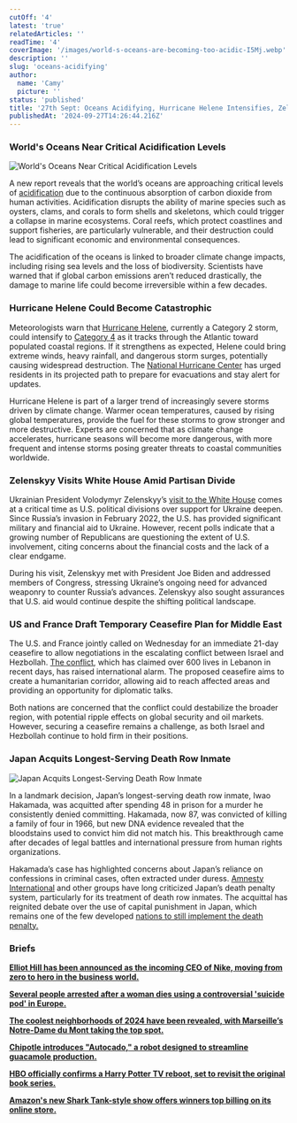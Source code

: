 ```yaml
---
cutOff: '4'
latest: 'true'
relatedArticles: ''
readTime: '4'
coverImage: '/images/world-s-oceans-are-becoming-too-acidic-I5Mj.webp'
description: ''
slug: 'oceans-acidifying'
author:
  name: 'Camy'
  picture: ''
status: 'published'
title: '27th Sept: Oceans Acidifying, Hurricane Helene Intensifies, Zelenskyy at White House'
publishedAt: '2024-09-27T14:26:44.216Z'
---
```


### World's Oceans Near Critical Acidification Levels

![World's Oceans Near Critical Acidification Levels](/images/world-s-oceans-are-becoming-too-acidic-MwOT.webp)

A new report reveals that the world’s oceans are approaching critical levels of [acidification](https://www.fisheries.noaa.gov/insight/understanding-ocean-acidification) due to the continuous absorption of carbon dioxide from human activities. Acidification disrupts the ability of marine species such as oysters, clams, and corals to form shells and skeletons, which could trigger a collapse in marine ecosystems. Coral reefs, which protect coastlines and support fisheries, are particularly vulnerable, and their destruction could lead to significant economic and environmental consequences.

The acidification of the oceans is linked to broader climate change impacts, including rising sea levels and the loss of biodiversity. Scientists have warned that if global carbon emissions aren’t reduced drastically, the damage to marine life could become irreversible within a few decades.

### Hurricane Helene Could Become Catastrophic

Meteorologists warn that [Hurricane Helene](https://www.nbcnews.com/news/weather/live-blog/hurricane-helene-live-updates-rcna172799), currently a Category 2 storm, could intensify to [Category 4](https://www.nhc.noaa.gov/aboutsshws.php) as it tracks through the Atlantic toward populated coastal regions. If it strengthens as expected, Helene could bring extreme winds, heavy rainfall, and dangerous storm surges, potentially causing widespread destruction. The [National Hurricane Center](https://x.com/NHC_Atlantic/status/1839268697988542901) has urged residents in its projected path to prepare for evacuations and stay alert for updates.

Hurricane Helene is part of a larger trend of increasingly severe storms driven by climate change. Warmer ocean temperatures, caused by rising global temperatures, provide the fuel for these storms to grow stronger and more destructive. Experts are concerned that as climate change accelerates, hurricane seasons will become more dangerous, with more frequent and intense storms posing greater threats to coastal communities worldwide.

### Zelenskyy Visits White House Amid Partisan Divide

Ukrainian President Volodymyr Zelenskyy’s [visit to the White House](https://www.military.com/daily-news/2024/09/26/zelenskyy-visiting-white-house-partisan-divide-grows-over-ukraine-war.html) comes at a critical time as U.S. political divisions over support for Ukraine deepen. Since Russia’s invasion in February 2022, the U.S. has provided significant military and financial aid to Ukraine. However, recent polls indicate that a growing number of Republicans are questioning the extent of U.S. involvement, citing concerns about the financial costs and the lack of a clear endgame.

During his visit, Zelenskyy met with President Joe Biden and addressed members of Congress, stressing Ukraine’s ongoing need for advanced weaponry to counter Russia’s advances. Zelenskyy also sought assurances that U.S. aid would continue despite the shifting political landscape. 

### US and France Draft Temporary Ceasefire Plan for Middle East

The U.S. and France jointly called on Wednesday for an immediate 21-day ceasefire to allow negotiations in the escalating conflict between Israel and Hezbollah. [The conflict](https://apnews.com/article/israel-lebanon-hezbollah-gaza-news-09-25-2024-62cb173728d341c845bff9859addc7a5), which has claimed over 600 lives in Lebanon in recent days, has raised international alarm. The proposed ceasefire aims to create a humanitarian corridor, allowing aid to reach affected areas and providing an opportunity for diplomatic talks.

Both nations are concerned that the conflict could destabilize the broader region, with potential ripple effects on global security and oil markets. However, securing a ceasefire remains a challenge, as both Israel and Hezbollah continue to hold firm in their positions. 

### Japan Acquits Longest-Serving Death Row Inmate

![Japan Acquits Longest-Serving Death Row Inmate](/images/japan-acquits-longest-serving-death-row-inmate-56-years-after-murder-conviction-IyMT.webp)

In a landmark decision, Japan’s longest-serving death row inmate, Iwao Hakamada, was acquitted after spending 48 in prison for a murder he consistently denied committing. Hakamada, now 87, was convicted of killing a family of four in 1966, but new DNA evidence revealed that the bloodstains used to convict him did not match his. This breakthrough came after decades of legal battles and international pressure from human rights organizations.

Hakamada’s case has highlighted concerns about Japan’s reliance on confessions in criminal cases, often extracted under duress. [Amnesty International](https://x.com/amnesty/status/1839254193976013059) and other groups have long criticized Japan’s death penalty system, particularly for its treatment of death row inmates. The acquittal has reignited debate over the use of capital punishment in Japan, which remains one of the few developed [nations to still implement the death penalty.](https://www.bbc.com/news/world-45835584)

### Briefs

[**Elliot Hill has been announced as the incoming CEO of Nike, moving from zero to hero in the business world.**](https://techround.co.uk/news/zero-to-hero-elliot-hill-announced-as-incoming-nike-ceo/)

[**Several people arrested after a woman dies using a controversial 'suicide pod' in Europe.**](https://www.bbc.com/news/articles/ce8144v9pveo.amp)

[**The coolest neighborhoods of 2024 have been revealed, with Marseille’s Notre-Dame du Mont taking the top spot.**](https://edition.cnn.com/2024/09/25/travel/time-out-coolest-neighborhoods-2024/index.html)

[**Chipotle introduces "Autocado," a robot designed to streamline guacamole production.**](https://www.cbsnews.com/news/chipotle-avocado-robot-guacamole-autocado/)

[**HBO officially confirms a Harry Potter TV reboot, set to revisit the original book series.**](https://variety.com/2023/tv/news/harry-potter-tv-series-hbo-max-1235578295/)

[**Amazon's new Shark Tank-style show offers winners top billing on its online store.**](https://www.msn.com/en-us/money/companies/amazon-s-new-shark-tank-style-show-gives-winners-top-billing-in-its-store/ar-AA1qPOob)